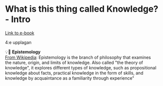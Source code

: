 # What is this thing called Knowledge? - Intro

[Link to e-book](https://www.taylorfrancis.com/reader/read-online/cf40c532-c506-4ab9-be02-4d7506e434d4/book/pdf?context=ubx)

4:e upplagan

:bulb::notebook: **Epistemology**  
[From Wikipedia](https://en.wikipedia.org/wiki/Epistemology): Epistemology is the branch of philosophy that examines the nature, origin, and limits of knowledge. Also called "the theory of knowledge", it explores different types of knowledge, such as propositional knowledge about facts, practical knowledge in the form of skills, and knowledge by acquaintance as a familiarity through experience"
